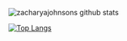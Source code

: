 ![zacharyajohnsons github stats](https://github-readme-stats.vercel.app/api?username=zacharyajohnson&count_private=true&show_icons=true)

[![Top Langs](<https://github-readme-stats.vercel.app/api/top-langs/?username=zacharyajohnson&langs_count=10&layout=compact&exclude_repo=project-ambrosia,project-ambrosia-windows-build,web-calculator,zjohnson.com>)](https://github.com/anuraghazra/github-readme-stats)
